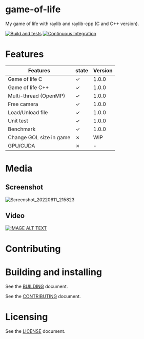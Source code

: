 # game-of-life

My game of life with raylib and raylib-cpp (C and C++ version).

[![Build and tests](https://github.com/bensuperpc/game-of-life/actions/workflows/linux.yml/badge.svg)](https://github.com/bensuperpc/game-of-life/actions/workflows/linux.yml) [![Continuous Integration](https://github.com/bensuperpc/game-of-life/actions/workflows/ci.yml/badge.svg)](https://github.com/bensuperpc/game-of-life/actions/workflows/ci.yml)

# Features

|Features|state|Version|
|---|---|---|
|Game of life C|&check;|1.0.0|
|Game of life C++|&check;|1.0.0|
|Multi-thread (OpenMP)|&check;|1.0.0|
|Free camera|&check;|1.0.0|
|Load/Unload file|&check;|1.0.0|
|Unit test|&check;|1.0.0|
|Benchmark|&check;|1.0.0|
|Change GOL size in game|&cross;|WIP|
|GPU/CUDA|&cross;|-|

# Media

## Screenshot

![Screenshot_20220611_215823](https://user-images.githubusercontent.com/28039927/173203062-fb67b72f-edd9-4de3-9413-ee7a7aa15bf7.png)

## Video

[![IMAGE ALT TEXT](http://img.youtube.com/vi/Cz5g93VWxMM/0.jpg)](http://www.youtube.com/watch?v=Cz5g93VWxMM "Game of life with raylib (C and C++)")

# Contributing

# Building and installing

See the [BUILDING](BUILDING.md) document.


See the [CONTRIBUTING](CONTRIBUTING.md) document.

# Licensing

See the [LICENSE](LICENSE) document.
